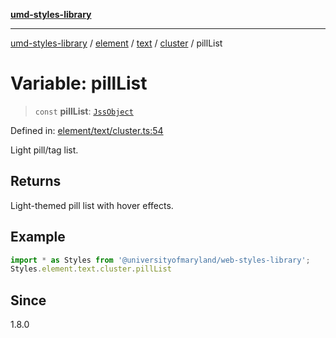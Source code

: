 [**umd-styles-library**](../../../../../../README.md)

***

[umd-styles-library](../../../../../../modules.md) / [element](../../../../../README.md) / [text](../../../README.md) / [cluster](../README.md) / pillList

# Variable: pillList

> `const` **pillList**: [`JssObject`](../../../../../../utilities/namespaces/transform/type-aliases/JssObject.md)

Defined in: [element/text/cluster.ts:54](https://github.com/UMD-Digital/design-system/blob/8021d9898368f604bce452fe4dde6fae3a0578fd/packages/styles/source/element/text/cluster.ts#L54)

Light pill/tag list.

## Returns

Light-themed pill list with hover effects.

## Example

```typescript
import * as Styles from '@universityofmaryland/web-styles-library';
Styles.element.text.cluster.pillList
```

## Since

1.8.0

